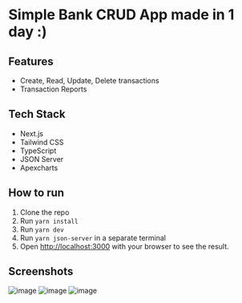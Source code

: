 # Simple Bank CRUD App made in 1 day :)

## Features

- Create, Read, Update, Delete transactions
- Transaction Reports

## Tech Stack

- Next.js
- Tailwind CSS
- TypeScript
- JSON Server
- Apexcharts

## How to run

1. Clone the repo
2. Run `yarn install`
3. Run `yarn dev`
4. Run `yarn json-server` in a separate terminal
5. Open [http://localhost:3000](http://localhost:3000) with your browser to see the result.

## Screenshots

![image](https://res.cloudinary.com/allstar/image/upload/v1698344394/sb1_iqsx0j.png)
![image](https://res.cloudinary.com/allstar/image/upload/v1698344394/sb2_oadueg.png)
![image](https://res.cloudinary.com/allstar/image/upload/v1698344394/sb3_utfsyo.png)
